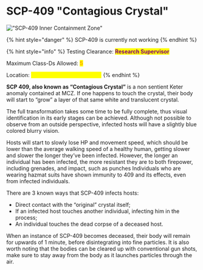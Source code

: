 # SCP-409 "Contagious Crystal"

!["SCP-409 Inner Containment Zone"](https://lh3.googleusercontent.com/tagx2yYzi-ESUfqTkpLez2KhdiPHqnhjU3BqMoeVEIWV4pcohvRBe3GgLTLCqDbkKdCyMSNMS4RT\_JvTqVSFHxmECK4BThRldhnv3yzbz8dz6gYTZZJ1ehpNbYSvd3IMTkUuMG0LKwlKFcZqp9Q0tPM)

{% hint style="danger" %}
SCP-409 is currently not working
{% endhint %}

{% hint style="info" %}
Testing Clearance: <mark style="color:purple;">**Research Supervisor**</mark>

Maximum Class-Ds Allowed: <mark style="color:orange;">**5**</mark>

Location: <mark style="color:yellow;">**Medium Containment Zone**</mark>
{% endhint %}

**SCP 409, also known as “Contagious Crystal”** is a non sentient Keter anomaly contained at MCZ. If one happens to touch the crystal, their body will start to “grow” a layer of that same white and translucent crystal.&#x20;

The full transformation takes some time to be fully complete, thus visual identification in its early stages can be achieved. Although not possible to observe from an outside perspective, infected hosts will have a slightly blue colored blurry vision.

Hosts will start to slowly lose HP and movement speed, which should be lower than the average walking speed of a healthy human, getting slower and slower the longer they’ve been infected. However, the longer an individual has been infected, the more resistant they are to both firepower, including grenades, and impact, such as punches Individuals who are wearing hazmat suits have shown immunity to 409 and its effects, even from infected individuals.

There are 3 known ways that SCP-409 infects hosts:

* Direct contact with the “original” crystal itself;
* If an infected host touches another individual, infecting him in the process;
* An individual touches the dead corpse of a deceased host.

When an instance of SCP-409 becomes deceased, their body will remain for upwards of 1 minute, before disintegrating into fine particles. It is also worth noting that the bodies can be cleared up with conventional gun shots, make sure to stay away from the body as it launches particles through the air.

